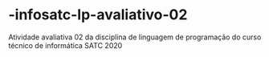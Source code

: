 # -infosatc-lp-avaliativo-02
Atividade avaliativa 02 da disciplina de linguagem de programação do curso técnico de informática SATC 2020
